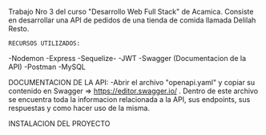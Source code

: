 Trabajo Nro 3 del curso "Desarrollo Web Full Stack" de Acamica. Consiste en desarrollar una API de pedidos de una tienda de comida llamada Delilah Resto.

    RECURSOS UTILIZADOS:
-Nodemon
-Express
-Sequelize-
-JWT
-Swagger (Documentacion de la API)
-Postman
-MySQL

DOCUMENTACION DE LA API:
-Abrir el archivo "openapi.yaml" y copiar su contenido en Swagger => https://editor.swagger.io/ . Dentro de este archivo se encuentra toda la informacion relacionada a la API, sus endpoints, sus respuestas y como hacer uso de la misma.

INSTALACION DEL PROYECTO

